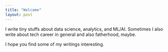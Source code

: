 ```yaml
---
title: "Welcome"
layout: post
---
```


I write tiny stuffs about data science, analytics, and ML/AI. Sometimes I also write about tech career in general and also fatherhood, maybe.

I hope you find some of my writings interesting.